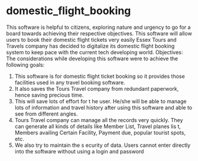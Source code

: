# domestic_flight_booking
This software is helpful to citizens, exploring nature and urgency to go for a board towards achieving their respective objectives. 
This software will allow users to book their domestic flight tickets very easily
Essex Tours and Travels company has decided to digitalize its domestic flight booking system to keep pace with the current tech developing world.
Objectives:
The considerations while developing this software were to achieve the following goals: 
1. This software is for domestic flight ticket booking so it provides those facilities used in any travel booking software.
2. It also saves the Tours Travel company from redundant paperwork, hence saving precious time.
3. This will save lots of effort for t he user. He/she will be able to manage lots of information and travel history after using this software and able to see from different angles.
4. Tours Travel company can manage all the records very quickly. They can generate all kinds of details like Member List, Travel planes lis t, Members availing Certain Facility, Payment
due, popular tourist spots, etc.
5. We also try to maintain the s ecurity of data. Users cannot enter directly into the software without using a login and password
